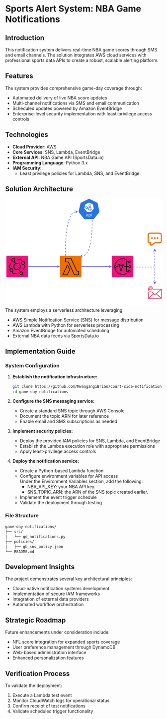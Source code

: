 # Sports Alert System: NBA Game Notifications

## **Introduction**
This notification system delivers real-time NBA game scores through SMS and email channels. The solution integrates AWS cloud services with professional sports data APIs to create a robust, scalable alerting platform.

## **Features**
The system provides comprehensive game-day coverage through:
- Automated delivery of live NBA score updates
- Multi-channel notifications via SMS and email communication
- Scheduled updates powered by Amazon EventBridge
- Enterprise-level security implementation with least-privilege access controls

## **Technologies**
- **Cloud Provider**: AWS
- **Core Services**: SNS, Lambda, EventBridge
- **External API**: NBA Game API (SportsData.io)
- **Programming Language**: Python 3.x
- **IAM Security**:
  - Least privilege policies for Lambda, SNS, and EventBridge.


## **Solution Architecture**
![NBA Architecture Diagram](./solution-architecture.drawio.svg)
The system employs a serverless architecture leveraging:
- AWS Simple Notification Service (SNS) for message distribution
- AWS Lambda with Python for serverless processing
- Amazon EventBridge for automated scheduling
- External NBA data feeds via SportsData.io

## **Implementation Guide**

### System Configuration
1. **Establish the notification infrastructure:**
   ```bash
   git clone https://github.com/MwangangiBrian/court-side-notifications.git
   cd game-day-notifications
   ```

2. **Configure the SNS messaging service:**
   - Create a standard SNS topic through AWS Console
   - Document the topic ARN for later reference
   - Enable email and SMS subscriptions as needed

3. **Implement security policies:**
   - Deploy the provided IAM policies for SNS, Lambda, and EventBridge
   - Establish the Lambda execution role with appropriate permissions
   - Apply least-privilege access controls

4. **Deploy the notification service:**
   - Create a Python-based Lambda function
   - Configure environment variables for API access        
    Under the Environment Variables section, add the following:
        - NBA_API_KEY: your NBA API key.
        - SNS_TOPIC_ARN: the ARN of the SNS topic created earlier.
   - Implement the event trigger schedule
   - Validate the deployment through testing

### **File Structure**
```
game-day-notifications/
├── src/
│   └── gd_notifications.py
├── policies/
│   ├── gb_sns_policy.json
└── README.md
```

## **Development Insights**
The project demonstrates several key architectural principles:
- Cloud-native notification systems development
- Implementation of secure IAM frameworks
- Integration of external data providers
- Automated workflow orchestration

## **Strategic Roadmap**
Future enhancements under consideration include:
- NFL score integration for expanded sports coverage
- User preference management through DynamoDB
- Web-based administration interface
- Enhanced personalization features

## **Verification Process**
To validate the deployment:
1. Execute a Lambda test event
2. Monitor CloudWatch logs for operational status
3. Confirm receipt of test notifications
4. Validate scheduled trigger functionality